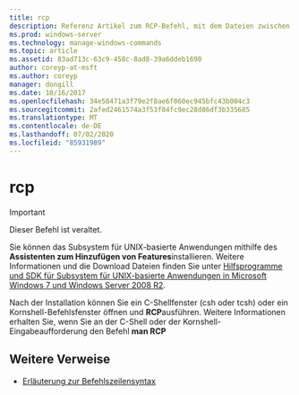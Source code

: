 ```yaml
---
title: rcp
description: Referenz Artikel zum RCP-Befehl, mit dem Dateien zwischen Computern kopiert werden. Dieser Befehl ist veraltet und wird in zukünftigen Versionen von Windows nicht mehr unterstützt.
ms.prod: windows-server
ms.technology: manage-windows-commands
ms.topic: article
ms.assetid: 83ad713c-63c9-458c-8ad8-39a6ddeb1690
author: coreyp-at-msft
ms.author: coreyp
manager: dongill
ms.date: 10/16/2017
ms.openlocfilehash: 34e58471a3f79e2f8ae6f060ec945bfc43b004c3
ms.sourcegitcommit: 2afed2461574a3f53f84fc9ec28d86df3b335685
ms.translationtype: MT
ms.contentlocale: de-DE
ms.lasthandoff: 07/02/2020
ms.locfileid: "85931989"
---
```

# <a name="rcp"></a>rcp

>[!IMPORTANT]
> Dieser Befehl ist veraltet.

Sie können das Subsystem für UNIX-basierte Anwendungen mithilfe des **Assistenten zum Hinzufügen von Features**installieren. Weitere Informationen und die Download Dateien finden Sie unter [Hilfsprogramme und SDK für Subsystem für UNIX-basierte Anwendungen in Microsoft Windows 7 und Windows Server 2008 R2](https://www.microsoft.com/download/details.aspx?id=2391).

Nach der Installation können Sie ein C-Shellfenster (csh oder tcsh) oder ein Kornshell-Befehlsfenster öffnen und **RCP**ausführen. Weitere Informationen erhalten Sie, wenn Sie an der C-Shell oder der Kornshell-Eingabeaufforderung den Befehl **man RCP**

## <a name="additional-references"></a>Weitere Verweise

- [Erläuterung zur Befehlszeilensyntax](command-line-syntax-key.md)